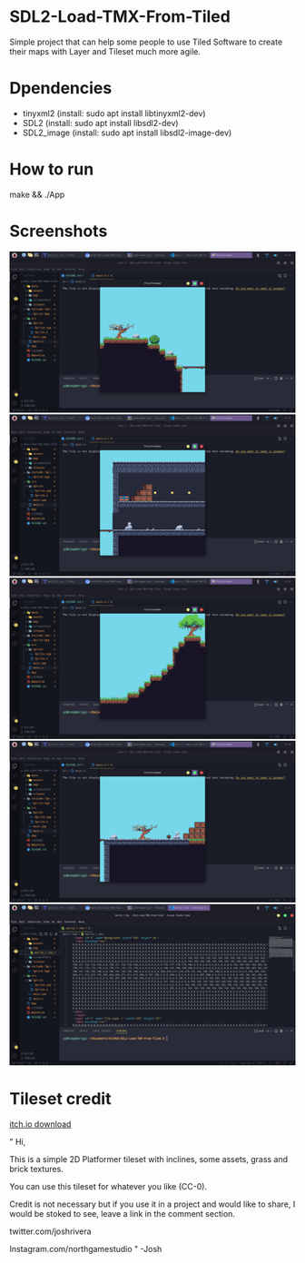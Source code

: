 # SDL2-Load-TMX-From-Tiled
Simple project that can help some people to use Tiled Software to create their maps with Layer and Tileset much more agile.

# Dpendencies
- tinyxml2      (install: sudo apt install libtinyxml2-dev)
- SDL2          (install: sudo apt install libsdl2-dev)
- SDL2_image    (install: sudo apt install libsdl2-image-dev)

# How to run
make && ./App

# Screenshots
<img src="data/screenshots/1.png">
<img src="data/screenshots/2.png">
<img src="data/screenshots/3.png">
<img src="data/screenshots/4.png">
<img src="data/screenshots/5.png">

# Tileset credit
<a href="https://northgames.itch.io/dirtbrick/download/eyJleHBpcmVzIjoxNjQ1NTQ3NjYzLCJpZCI6MzgzOTY0fQ%3d%3d.MqUZNYKvTape0hsQSpgUEA11l7o%3d">itch.io download</a>

<footer>
"
Hi,

This is a simple 2D Platformer tileset with inclines, some assets, grass and brick textures.

You can use this tileset for whatever you like (CC-0).

Credit is not necessary but if you use it in a project and would like to share, I would be stoked to see, leave a link in the comment section.

twitter.com/joshrivera

Instagram.com/northgamestudio
"
-Josh
</footer>